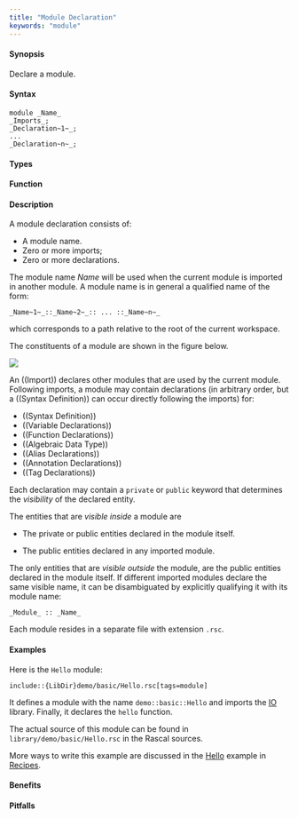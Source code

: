 ```yaml
---
title: "Module Declaration"
keywords: "module"
---
```


#### Synopsis

Declare a module.

#### Syntax

```rascal
module _Name_
_Imports_;
_Declaration~1~_;
...
_Declaration~n~_;
```

#### Types

#### Function

#### Description

A module declaration consists of:

*  A module name.
*  Zero or more imports;
*  Zero or more declarations.


The module name _Name_ will be used when the current module is imported in another module. 
A module name is in general a qualified name of the form:
```rascal
_Name~1~_::_Name~2~_:: ... ::_Name~n~_
```
which corresponds to a path relative to the root of the current workspace.

The constituents of a module are shown in the figure below.

![]((module-parts.png))


An ((Import)) declares other modules that are used by the current module.
Following imports, a module may contain declarations (in arbitrary order, but a ((Syntax Definition)) can
occur directly following the imports) for:

*  ((Syntax Definition))
*  ((Variable Declarations))
*  ((Function Declarations))
*  ((Algebraic Data Type))
*  ((Alias Declarations))
*  ((Annotation Declarations))
*  ((Tag Declarations))


Each declaration may contain a `private` or `public` keyword that determines 
the _visibility_ of the declared entity. 

The entities that are _visible inside_ a module are

*  The private or public entities declared in the module itself.

*  The public entities declared in any imported module.


The only entities that are _visible outside_ the module, are the public entities declared in the module itself. If different imported modules declare the same visible name, it can be disambiguated by explicitly qualifying it with its module name:

```rascal
_Module_ :: _Name_
```

Each module resides in a separate file with extension `.rsc`.

#### Examples

Here is the `Hello` module:

```rascal
include::{LibDir}demo/basic/Hello.rsc[tags=module]
```

                
It defines a module with the name `demo::basic::Hello` and imports the [IO]((Library:module:IO)) library.
Finally, it declares the `hello` function.

The actual source of this module can be found in `library/demo/basic/Hello.rsc` in the Rascal sources.

More ways to write this example are discussed in the [Hello]((Recipes:Basic-Hello)) example in [Recipes]((Recipes)).

#### Benefits

#### Pitfalls

